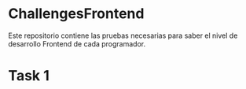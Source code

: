 # ChallengesFrontend
Este repositorio contiene las pruebas necesarias para saber el nivel de desarrollo Frontend de cada programador.

# Task 1

